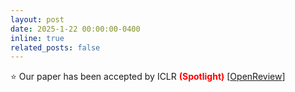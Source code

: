 ```yaml
---
layout: post
date: 2025-1-22 00:00:00-0400
inline: true
related_posts: false
---
```


⭐ Our paper has been accepted by ICLR <span style="color:red; font-weight: bold;">(Spotlight)</span> [[OpenReview](https://openreview.net/forum?id=9UGfOJBuL8)]
